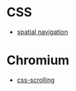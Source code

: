 # CSS
* [spatial navigation](spatial-focus-navigation/index.html)
# Chromium
* [css-scrolling](css-chromium/2022-10-tks-scrolling-on-web-master/index.html)
